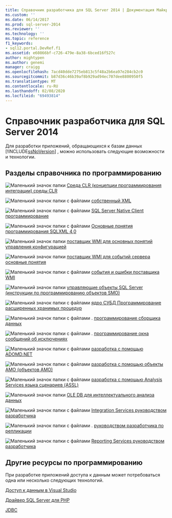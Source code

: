 ```yaml
---
title: Справочник разработчика для SQL Server 2014 | Документация Майкрософт
ms.custom: ''
ms.date: 06/14/2017
ms.prod: sql-server-2014
ms.reviewer: ''
ms.technology: ''
ms.topic: reference
f1_keywords:
- sql12.portal.DevRef.f1
ms.assetid: e60866bf-c726-479e-8a38-6bced16f527c
author: mightypen
ms.author: genemi
manager: craigg
ms.openlocfilehash: 7acd40dde7275eb813c5f48a2b6ea97e284cb2c0
ms.sourcegitcommit: b87d36c46b39af8b929ad94ec707dee8800950f5
ms.translationtype: MT
ms.contentlocale: ru-RU
ms.lasthandoff: 02/08/2020
ms.locfileid: "69493814"
---
```

# <a name="developer-reference-for-sql-server-2014"></a>Справочник разработчика для SQL Server 2014

  Для разработки приложений, обращающихся к базам данных [!INCLUDE[ssNoVersion](../includes/ssnoversion-md.md)] , можно использовать следующие возможности и технологии.  
  
## <a name="programming-reference-sections"></a>Разделы справочника по программированию  

 ![Маленький значок папки](../integration-services/media/filefolder-small.gif "Маленький значок папки") [Среда CLR &#40;концепции программирования интеграции&#41; среды CLR](../relational-databases/clr-integration/common-language-runtime-clr-integration-programming-concepts.md)  
  
 ![Маленький значок папки с файлами](../integration-services/media/filefolder-small.gif "Маленький значок папки") [собственный XML](https://technet.microsoft.com/library/ms191274.aspx)  
  
 ![Маленький значок папки с файлами](../integration-services/media/filefolder-small.gif "Маленький значок папки") [SQL Server Native Client программирование](../relational-databases/native-client/sql-server-native-client-programming.md)  
  
 ![Маленький значок папки с файлами](../integration-services/media/filefolder-small.gif "Маленький значок папки") [Основные понятия программирования SQLXML 4,0](../relational-databases/sqlxml/sqlxml-4-0-programming-concepts.md)  
  
 ![Маленький значок папки](../integration-services/media/filefolder-small.gif "Маленький значок папки") [поставщик WMI для основных понятий управления конфигурацией](../relational-databases/wmi-provider-configuration/wmi-provider-for-configuration-management.md)  
  
 ![Маленький значок папки](../integration-services/media/filefolder-small.gif "Маленький значок папки") [поставщик WMI для событий сервера основные понятия](../relational-databases/wmi-provider-server-events/wmi-provider-for-server-events-concepts.md)  
  
 ![Маленький значок папки с файлами](../integration-services/media/filefolder-small.gif "Маленький значок папки") [события и ошибки поставщика WMI](../relational-databases/native-client-ole-db-errors/errors.md)  
  
 ![Маленький значок папки](../integration-services/media/filefolder-small.gif "Маленький значок папки") [управляющие объекты SQL Server &#40;инструкции по программированию объектов SMO&#41;](../relational-databases/server-management-objects-smo/sql-server-management-objects-smo-programming-guide.md)  
  
 ![Маленький значок папки с файлами](../integration-services/media/filefolder-small.gif "Маленький значок папки") [ядро СУБД Программирование расширенных хранимых процедур](../relational-databases/database-engine-extended-stored-procedure-programming.md)  
  
 ![Маленький значок папки с файлами](../integration-services/media/filefolder-small.gif "Маленький значок папки") . [программирование сборщика данных](../database-engine/dev-guide/data-collector-programming.md)  
  
 ![Маленький значок папки с файлами](../integration-services/media/filefolder-small.gif "Маленький значок папки") . [программирование окна сообщений об исключениях](../database-engine/dev-guide/exception-message-box-programming.md)  
  
 ![Маленький значок папки с файлами](../integration-services/media/filefolder-small.gif "Маленький значок папки") [разработка с помощью ADOMD.NET](https://docs.microsoft.com/bi-reference/adomd/developing-with-adomd-net)  
  
 ![Маленький значок папки с файлами](../integration-services/media/filefolder-small.gif "Маленький значок папки") [разработка с помощью объекты AMO &#40;объектов AMO&#41;](https://docs.microsoft.com/bi-reference/amo/developing-with-analysis-management-objects-amo)  
  
 ![Маленький значок папки с файлами](../integration-services/media/filefolder-small.gif "Маленький значок папки") [разработка с помощью Analysis Services языка сценариев &#40;ASSL&#41;](https://docs.microsoft.com/analysis-services/multidimensional-models/scripting-language-assl/developing-with-analysis-services-scripting-language-assl)  
  
 ![Маленький значок папки](../integration-services/media/filefolder-small.gif "Маленький значок папки") [OLE DB для интеллектуального анализа данных](https://docs.microsoft.com/sql/analysis-services/dev-guide/ole-db-for-data-mining?view=sql-server-2014)  
  
 ![Маленький значок папки с файлами](../integration-services/media/filefolder-small.gif "Маленький значок папки") [Integration Services руководством разработчика](../integration-services/integration-services-developer-documentation.md)  
  
 ![Маленький значок папки с файлами](../integration-services/media/filefolder-small.gif "Маленький значок папки") . [руководством разработчика по репликации](../relational-databases/replication/concepts/replication-developer-documentation.md)  
  
 ![Маленький значок папки с файлами](../integration-services/media/filefolder-small.gif "Маленький значок папки") [Reporting Services руководством разработчика](../reporting-services/reporting-services-features-and-tasks-ssrs.md)  
  
## <a name="other-programming-resources"></a>Другие ресурсы по программированию  

 При разработке приложений доступа к данным может потребоваться одна или несколько следующих технологий.  
  
 [Доступ к данным в Visual Studio](https://go.microsoft.com/fwlink/?LinkId=129902)  
  
 [Драйвер SQL Server для PHP](https://go.microsoft.com/fwlink/?LinkID=119889)  
  
 [JDBC](https://go.microsoft.com/fwlink/?LinkId=129903)  
  
  
